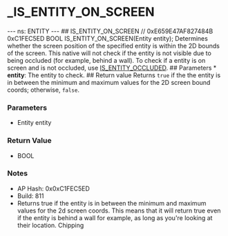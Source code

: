 # _IS_ENTITY_ON_SCREEN

--- ns: ENTITY --- ## IS_ENTITY_ON_SCREEN  // 0xE659E47AF827484B 0xC1FEC5ED BOOL IS_ENTITY_ON_SCREEN(Entity entity);  Determines whether the screen position of the specified entity is within the 2D bounds of the screen.  This native will not check if the entity is not visible due to being occluded (for example, behind a wall). To check if a entity is on screen and is not occluded, use [IS_ENTITY_OCCLUDED](#_0xE31C2C72B8692B64).  ## Parameters * **entity**: The entity to check.  ## Return value Returns `true` if the the entity is in between the minimum and maximum values for the 2D screen bound coords; otherwise, `false`.

### Parameters
* Entity entity

### Return Value
* BOOL

### Notes
* AP Hash: 0x0xC1FEC5ED
* Build: 811
* Returns true if the entity is in between the minimum and maximum values for the 2d screen coords. 
This means that it will return true even if the entity is behind a wall for example, as long as you're looking at their location. 
Chipping

